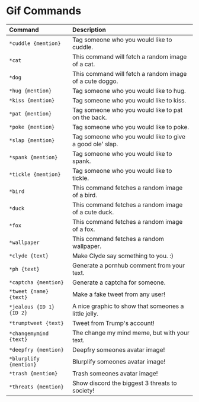 # Gif Commands

| Command | Description |
| :--- | :--- |
| `*cuddle {mention}` | Tag someone who you would like to cuddle. |
| `*cat` | This command will fetch a random image of a cat. |
| `*dog` | This command will fetch a random image of a cute doggo. |
| `*hug {mention}` | Tag someone who you would like to hug. |
| `*kiss {mention}` | Tag someone who you would like to kiss. |
| `*pat {mention}` | Tag someone who you would like to pat on the back. |
| `*poke {mention}` | Tag someone who you would like to poke. |
| `*slap {mention}` | Tag someone who you would like to give a good ole' slap. |
| `*spank {mention}` | Tag someone who you would like to spank. |
| `*tickle {mention}` | Tag someone who you would like to tickle. |
| `*bird` | This command fetches a random image of a bird. |
| `*duck` | This command fetches a random image of a cute duck. |
| `*fox` | This command fetches a random image of a fox. |
| `*wallpaper` | This command fetches a random wallpaper. |
| `*clyde {text}` | Make Clyde say something to you. :\) |
| `*ph {text}` | Generate a pornhub comment from your text. |
| `*captcha {mention}` | Generate a captcha for someone. |
| `*tweet {name} {text}` | Make a fake tweet from any user! |
| `*jealous {ID 1} {ID 2}` | A nice graphic to show that someones a little jelly. |
| `*trumptweet {text}` | Tweet from Trump's account! |
| `*changemymind {text}` | The change my mind meme, but with your text. |
| `*deepfry {mention}` | Deepfry someones avatar image! |
| `*blurplify {mention}` | Blurplify someones avatar image! |
| `*trash {mention}` | Trash someones avatar image! |
| `*threats {mention}` | Show discord the biggest 3 threats to society! |


